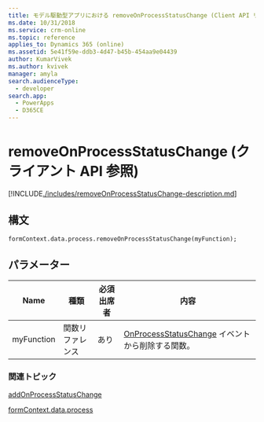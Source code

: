 ```yaml
---
title: モデル駆動型アプリにおける removeOnProcessStatusChange (Client API リファレンス) | Microsoft Docs
ms.date: 10/31/2018
ms.service: crm-online
ms.topic: reference
applies_to: Dynamics 365 (online)
ms.assetid: 5e41f59e-ddb3-4d47-b45b-454aa9e04439
author: KumarVivek
ms.author: kvivek
manager: amyla
search.audienceType:
  - developer
search.app:
  - PowerApps
  - D365CE
---
```

# <a name="removeonprocessstatuschange-client-api-reference"></a>removeOnProcessStatusChange (クライアント API 参照)



[!INCLUDE[./includes/removeOnProcessStatusChange-description.md](./includes/removeOnProcessStatusChange-description.md)]

## <a name="syntax"></a>構文

`formContext.data.process.removeOnProcessStatusChange(myFunction);`

## <a name="parameter"></a>パラメーター

|Name|種類​​|必須出席者|内容|
|--|--|--|--|
|myFunction|関数リファレンス|あり|[OnProcessStatusChange](../../events/onprocessstatuschange.md) イベントから削除する関数。|

### <a name="related-topics"></a>関連トピック

[addOnProcessStatusChange](addOnProcessStatusChange.md)
 
[formContext.data.process](../../formContext-data-process.md)
 



